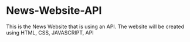 # News-Website-API
This is the News Website that is using an API. The website will be created using HTML, CSS, JAVASCRIPT, API
